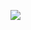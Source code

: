 [![](https://travis-ci.org/emanresusername/sbt.g8.svg?branch=master)](https://travis-ci.org/emanresusername/sbt.g8/builds/)
